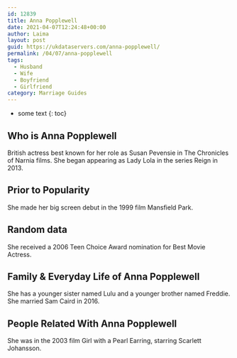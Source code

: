 ```yaml
---
id: 12839
title: Anna Popplewell
date: 2021-04-07T12:24:48+00:00
author: Laima
layout: post
guid: https://ukdataservers.com/anna-popplewell/
permalink: /04/07/anna-popplewell
tags:
  - Husband
  - Wife
  - Boyfriend
  - Girlfriend
category: Marriage Guides
---
```


* some text
{: toc}


## Who is Anna Popplewell
                  
                  
                  
British actress best known for her role as Susan Pevensie in The Chronicles of Narnia films. She began appearing as Lady Lola in the series Reign in 2013. 
                  
              
            
              
            
                
                
                
## Prior to Popularity
                  
                  
                  
She made her big screen debut in the 1999 film Mansfield Park.
                  
              
            
              
            
                
                
                
## Random data
                  
                  
                  
She received a 2006 Teen Choice Award nomination for Best Movie Actress.
                  
              
            
              
            
                
                
                
## Family & Everyday Life of Anna Popplewell
                  
                  
                  
She has a younger sister named Lulu and a younger brother named Freddie. She married Sam Caird in 2016. 
                  
              
            
              
            
                
                
                
## People Related With Anna Popplewell
                  
                  
                  
She was in the 2003 film Girl with a Pearl Earring, starring Scarlett Johansson.
                  
              
            
              
            
                
              
            
              
              
            
            
              
            
          
          
          